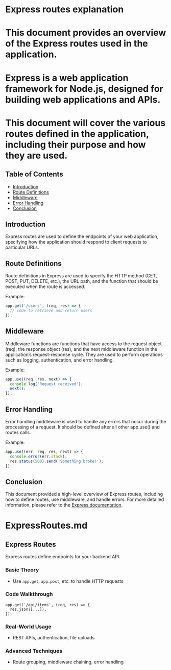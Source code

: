 # Express routes explanation
# This document provides an overview of the Express routes used in the application.
# Express is a web application framework for Node.js, designed for building web applications and APIs.
# This document will cover the various routes defined in the application, including their purpose and how they are used.

## Table of Contents
- [Introduction](#introduction)
- [Route Definitions](#route-definitions)
- [Middleware](#middleware)
- [Error Handling](#error-handling)
- [Conclusion](#conclusion)

## Introduction
Express routes are used to define the endpoints of your web application, specifying how the application should respond to client requests to particular URLs.

## Route Definitions
Route definitions in Express are used to specify the HTTP method (GET, POST, PUT, DELETE, etc.), the URL path, and the function that should be executed when the route is accessed.

Example:
```javascript
app.get('/users', (req, res) => {
  // code to retrieve and return users
});
```

## Middleware
Middleware functions are functions that have access to the request object (req), the response object (res), and the next middleware function in the application’s request-response cycle. They are used to perform operations such as logging, authentication, and error handling.

Example:
```javascript
app.use((req, res, next) => {
  console.log('Request received');
  next();
});
```

## Error Handling
Error handling middleware is used to handle any errors that occur during the processing of a request. It should be defined after all other app.use() and routes calls.

Example:
```javascript
app.use((err, req, res, next) => {
  console.error(err.stack);
  res.status(500).send('Something broke!');
});
```

## Conclusion
This document provided a high-level overview of Express routes, including how to define routes, use middleware, and handle errors. For more detailed information, please refer to the [Express documentation](https://expressjs.com/).

# ExpressRoutes.md

## Express Routes

Express routes define endpoints for your backend API.

### Basic Theory
- Use `app.get`, `app.post`, etc. to handle HTTP requests

### Code Walkthrough
```
app.get('/api/items', (req, res) => {
  res.json([...]);
});
```

### Real-World Usage
- REST APIs, authentication, file uploads

### Advanced Techniques
- Route grouping, middleware chaining, error handling